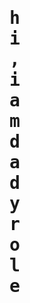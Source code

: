 <style>
    *{
        font-family: monospace;
    }
    .svg{
        height: 40px;
        align: left;
    }
    .typing-animation{
        overflow-hidden;
        width: fit-content;
        border-right: .15em solid green;
        letter-spacing: .15em;
        animation: 
            typing 3.5s steps(30, end),
            blink-caret .5s step-end infinite;
    }
    @keyframes typing {
        from { width: 0 }
        to { width: 100% }
    }
    @keyframes blink-caret {
        from, to { border-color: transparent }
        50% { border-color: rgb(39, 184, 187) }
    }
</style>

<div class="typing-animation">
    <h1>hi, i am dadyrole</h1>
</div>

